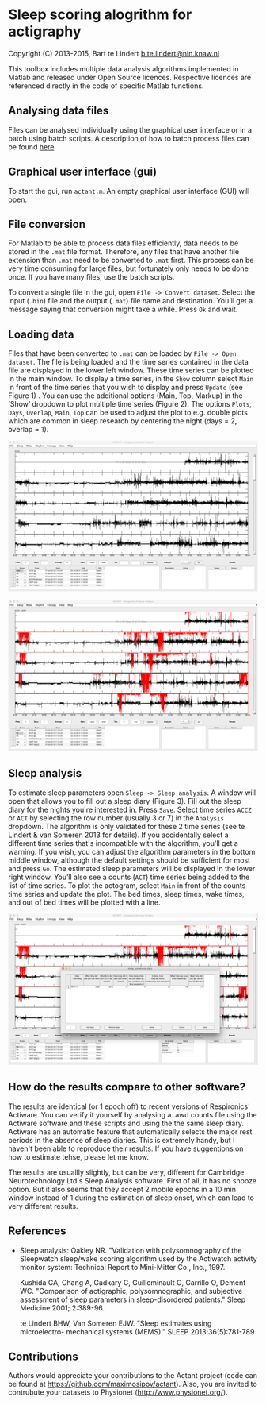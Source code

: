 # Sleep scoring alogrithm for actigraphy

Copyright (C) 2013-2015, Bart te Lindert <b.te.lindert@nin.knaw.nl>

This toolbox includes multiple data analysis algorithms implemented in
Matlab and released under Open Source licences. Respective licences are
referenced directly in the code of specific Matlab functions.

## Analysing data files

Files can be analysed individually using the graphical user interface or in a batch 
using batch scripts. A description of how to batch process files can be found [here](/batch/README.md) 

## Graphical user interface (gui)

To start the gui, run `actant.m`. An empty graphical user interface (GUI) will open.

## File conversion

For Matlab to be able to process data files efficiently, data needs to be stored in the `.mat` file format.
Therefore, any files that have another file extension than `.mat` need to be converted to `.mat` first.
This process can be very time consuming for large files, but fortunately only needs to be done once. If you have many files, use the batch scripts.

To convert a single file in the gui, open `File -> Convert dataset`.
Select the input (`.bin`) file and the output (`.mat`) file name and destination. You’ll get a message saying that conversion might take a while. Press `Ok` and wait.

## Loading data

Files that have been converted to `.mat` can be loaded by `File -> Open dataset`. The file is being loaded and the time series contained in the data file are displayed in the lower left window.
These time series can be plotted in the main window. To display a time series, in the `Show` column select `Main` in front of the time series that you wish to display and press `Update` (see Figure 1) .
You can use the additional options (Main, Top, Markup) in the ‘Show’ dropdown to plot multiple time series (Figure 2). The options `Plots`, `Days`, `Overlap`, `Main`, `Top` can be used to adjust 
the plot to e.g. double plots which are common in sleep research by centering the night (days = 2, overlap = 1).

![Main](/img/main.png "Main plot")

![Main and top](/img/maintop.png "Main and top plot")

## Sleep analysis

To estimate sleep parameters open `Sleep -> Sleep analysis`. A window will open that allows you to fill out a sleep diary (Figure 3). Fill out the sleep diary for the nights you're interested in. Press `Save`.
Select time series `ACCZ` or `ACT` by selecting the row number (usually 3 or 7) in the `Analysis` dropdown. The algorithm is only validated for these 2 time series (see te Lindert & van Someren 2013 for details). 
If you accidentally select a different time series that's incompatible with the algorithm, you'll get a warning. If you wish, you can adjust the algorithm parameters in the bottom middle window, although the 
default settings should be sufficient for most and press `Go`.
The estimated sleep parameters will be displayed in the lower right window. You’ll also see a counts (`ACT`) time series being added to the list of time series. To plot the actogram, select `Main` in 
front of the counts time series and update the plot. The bed times, sleep times, wake times, and out of bed times will be plotted with a line.

![Consensus sleep diary](/img/csd.png "Consensus sleep diary") 


## How do the results compare to other software?
The results are identical (or 1 epoch off) to recent versions of Respironics' Actiware. You can verify it yourself by analysing a .awd counts file using the Actiware software and these scripts and using the the same sleep diary.
Actiware has an automatic feature that automatically selects the major rest periods in the absence of sleep diaries. This is extremely handy, but I haven't been able to reproduce their results. If you have suggentions on how to estimate tehse, please let me know.

The results are usuallly slightly, but can be very, different for Cambridge Neurotechnology Ltd's Sleep Analysis software. First of all, it has no snooze option. But it also seems that they accept 2 mobile epochs in a 10 min window instead of 1 during the estimation of sleep onset, which can lead to very different results. 


## References

 - Sleep analysis: 
   Oakley NR. "Validation with polysomnography of the Sleepwatch 
   sleep/wake scoring algorithm used by the Actiwatch activity 
   monitor system: Technical Report to Mini-Mitter Co., Inc., 1997.
    
   Kushida CA, Chang A, Gadkary C, Guilleminault C, Carrillo O, Dement
   WC. "Comparison of actigraphic, polysomnographic, and subjective assessment
   of sleep parameters in sleep-disordered patients." Sleep Medicine
   2001; 2:389-96.

   te Lindert BHW, Van Someren EJW. "Sleep estimates using microelectro-
   mechanical systems (MEMS)." SLEEP 2013;36(5):781-789


## Contributions

Authors would appreciate your contributions to the Actant project (code can
be found at https://github.com/maximosipov/actant). Also, you are invited
to contrubute your datasets to Physionet (http://www.physionet.org/). 